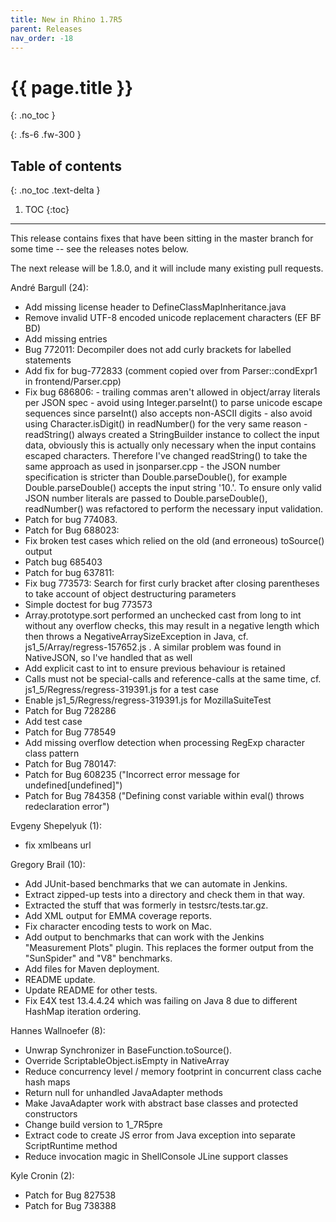 ```yaml
---
title: New in Rhino 1.7R5
parent: Releases
nav_order: -18
---
```


# {{ page.title }}
{: .no_toc }

{: .fs-6 .fw-300 }

## Table of contents
{: .no_toc .text-delta }

1. TOC
{:toc}

---
This release contains fixes that have been sitting in the master branch for some time -- see the releases notes below.

The next release will be 1.8.0, and it will include many existing pull requests.

André Bargull (24):
- Add missing license header to DefineClassMapInheritance.java
- Remove invalid UTF-8 encoded unicode replacement characters (EF BF BD)
- Add missing entries
- Bug 772011: Decompiler does not add curly brackets for labelled statements
- Add fix for bug-772833 (comment copied over from Parser::condExpr1 in frontend/Parser.cpp)
- Fix bug 686806:     - trailing commas aren't allowed in object/array literals per JSON spec     - avoid using Integer.parseInt() to parse unicode escape sequences since parseInt() also accepts non-ASCII digits     - also avoid using Character.isDigit() in readNumber() for the very same reason     - readString() always created a StringBuilder instance to collect the input data, obviously this is actually only necessary when the input contains escaped characters. Therefore I've changed readString() to take the same approach as used in jsonparser.cpp     - the JSON number specification is stricter than Double.parseDouble(), for example Double.parseDouble() accepts the input string '10.'. To ensure only valid JSON number literals are passed to Double.parseDouble(), readNumber() was refactored to perform the necessary input validation.
- Patch for bug 774083.
- Patch for Bug 688023:
- Fix broken test cases which relied on the old (and erroneous) toSource() output
- Patch bug 685403
- Patch for bug 637811:
- Fix bug 773573: Search for first curly bracket after closing parentheses to take account of object destructuring parameters
- Simple doctest for bug 773573
- Array.prototype.sort performed an unchecked cast from long to int without any overflow checks, this may result in a negative length which then throws a NegativeArraySizeException in Java, cf. js1_5/Array/regress-157652.js . A similar problem was found in NativeJSON, so I've handled that as well
- Add explicit cast to int to ensure previous behaviour is retained
- Calls must not be special-calls and reference-calls at the same time, cf. js1_5/Regress/regress-319391.js for a test case
- Enable js1_5/Regress/regress-319391.js for MozillaSuiteTest
- Patch for Bug 728286
- Add test case
- Patch for Bug 778549
- Add missing overflow detection when processing RegExp character class pattern
- Patch for Bug 780147:
- Patch for Bug 608235 ("Incorrect error message for undefined[undefined]")
- Patch for Bug 784358 ("Defining const variable within eval() throws redeclaration error")

Evgeny Shepelyuk (1):
- fix xmlbeans url

Gregory Brail (10):
- Add JUnit-based benchmarks that we can automate in Jenkins.
- Extract zipped-up tests into a directory and check them in that way.
- Extracted the stuff that was formerly in testsrc/tests.tar.gz.
- Add XML output for EMMA coverage reports.
- Fix character encoding tests to work on Mac.
- Add output to benchmarks that can work with the Jenkins     "Measurement Plots" plugin. This replaces the former output from the     "SunSpider" and "V8" benchmarks.
- Add files for Maven deployment.
- README update.
- Update README for other tests.
- Fix E4X test 13.4.4.24 which was failing on Java 8 due to different     HashMap iteration ordering.

Hannes Wallnoefer (8):
- Unwrap Synchronizer in BaseFunction.toSource().
- Override ScriptableObject.isEmpty in NativeArray
- Reduce concurrency level / memory footprint in concurrent class cache hash maps
- Return null for unhandled JavaAdapter methods
- Make JavaAdapter work with abstract base classes and protected constructors
- Change build version to 1_7R5pre
- Extract code to create JS error from Java exception into separate ScriptRuntime method
- Reduce invocation magic in ShellConsole JLine support classes

Kyle Cronin (2):
- Patch for Bug 827538
- Patch for Bug 738388
